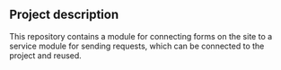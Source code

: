 ## Project description

This repository contains a module for connecting forms on the site to a service module for sending requests, which can be connected to the project and reused.